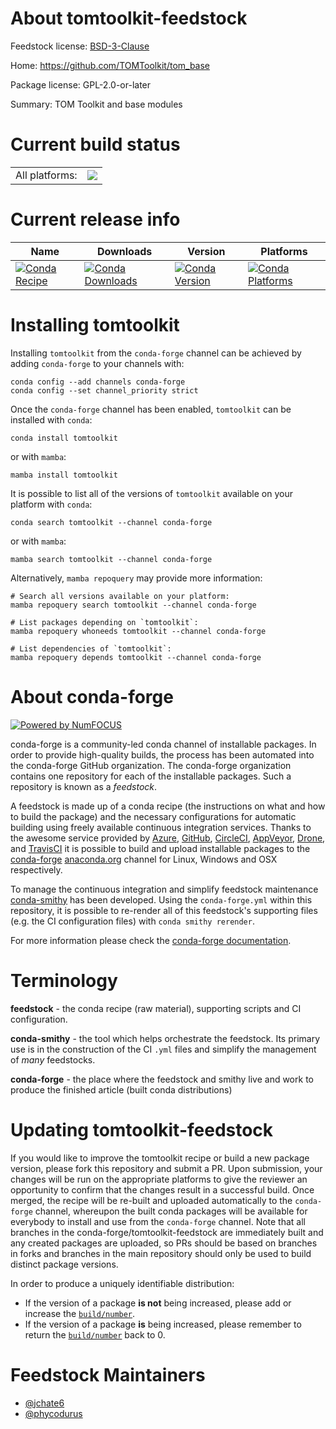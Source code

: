 About tomtoolkit-feedstock
==========================

Feedstock license: [BSD-3-Clause](https://github.com/conda-forge/tomtoolkit-feedstock/blob/main/LICENSE.txt)

Home: https://github.com/TOMToolkit/tom_base

Package license: GPL-2.0-or-later

Summary: TOM Toolkit and base modules

Current build status
====================


<table><tr><td>All platforms:</td>
    <td>
      <a href="https://dev.azure.com/conda-forge/feedstock-builds/_build/latest?definitionId=25555&branchName=main">
        <img src="https://dev.azure.com/conda-forge/feedstock-builds/_apis/build/status/tomtoolkit-feedstock?branchName=main">
      </a>
    </td>
  </tr>
</table>

Current release info
====================

| Name | Downloads | Version | Platforms |
| --- | --- | --- | --- |
| [![Conda Recipe](https://img.shields.io/badge/recipe-tomtoolkit-green.svg)](https://anaconda.org/conda-forge/tomtoolkit) | [![Conda Downloads](https://img.shields.io/conda/dn/conda-forge/tomtoolkit.svg)](https://anaconda.org/conda-forge/tomtoolkit) | [![Conda Version](https://img.shields.io/conda/vn/conda-forge/tomtoolkit.svg)](https://anaconda.org/conda-forge/tomtoolkit) | [![Conda Platforms](https://img.shields.io/conda/pn/conda-forge/tomtoolkit.svg)](https://anaconda.org/conda-forge/tomtoolkit) |

Installing tomtoolkit
=====================

Installing `tomtoolkit` from the `conda-forge` channel can be achieved by adding `conda-forge` to your channels with:

```
conda config --add channels conda-forge
conda config --set channel_priority strict
```

Once the `conda-forge` channel has been enabled, `tomtoolkit` can be installed with `conda`:

```
conda install tomtoolkit
```

or with `mamba`:

```
mamba install tomtoolkit
```

It is possible to list all of the versions of `tomtoolkit` available on your platform with `conda`:

```
conda search tomtoolkit --channel conda-forge
```

or with `mamba`:

```
mamba search tomtoolkit --channel conda-forge
```

Alternatively, `mamba repoquery` may provide more information:

```
# Search all versions available on your platform:
mamba repoquery search tomtoolkit --channel conda-forge

# List packages depending on `tomtoolkit`:
mamba repoquery whoneeds tomtoolkit --channel conda-forge

# List dependencies of `tomtoolkit`:
mamba repoquery depends tomtoolkit --channel conda-forge
```


About conda-forge
=================

[![Powered by
NumFOCUS](https://img.shields.io/badge/powered%20by-NumFOCUS-orange.svg?style=flat&colorA=E1523D&colorB=007D8A)](https://numfocus.org)

conda-forge is a community-led conda channel of installable packages.
In order to provide high-quality builds, the process has been automated into the
conda-forge GitHub organization. The conda-forge organization contains one repository
for each of the installable packages. Such a repository is known as a *feedstock*.

A feedstock is made up of a conda recipe (the instructions on what and how to build
the package) and the necessary configurations for automatic building using freely
available continuous integration services. Thanks to the awesome service provided by
[Azure](https://azure.microsoft.com/en-us/services/devops/), [GitHub](https://github.com/),
[CircleCI](https://circleci.com/), [AppVeyor](https://www.appveyor.com/),
[Drone](https://cloud.drone.io/welcome), and [TravisCI](https://travis-ci.com/)
it is possible to build and upload installable packages to the
[conda-forge](https://anaconda.org/conda-forge) [anaconda.org](https://anaconda.org/)
channel for Linux, Windows and OSX respectively.

To manage the continuous integration and simplify feedstock maintenance
[conda-smithy](https://github.com/conda-forge/conda-smithy) has been developed.
Using the ``conda-forge.yml`` within this repository, it is possible to re-render all of
this feedstock's supporting files (e.g. the CI configuration files) with ``conda smithy rerender``.

For more information please check the [conda-forge documentation](https://conda-forge.org/docs/).

Terminology
===========

**feedstock** - the conda recipe (raw material), supporting scripts and CI configuration.

**conda-smithy** - the tool which helps orchestrate the feedstock.
                   Its primary use is in the construction of the CI ``.yml`` files
                   and simplify the management of *many* feedstocks.

**conda-forge** - the place where the feedstock and smithy live and work to
                  produce the finished article (built conda distributions)


Updating tomtoolkit-feedstock
=============================

If you would like to improve the tomtoolkit recipe or build a new
package version, please fork this repository and submit a PR. Upon submission,
your changes will be run on the appropriate platforms to give the reviewer an
opportunity to confirm that the changes result in a successful build. Once
merged, the recipe will be re-built and uploaded automatically to the
`conda-forge` channel, whereupon the built conda packages will be available for
everybody to install and use from the `conda-forge` channel.
Note that all branches in the conda-forge/tomtoolkit-feedstock are
immediately built and any created packages are uploaded, so PRs should be based
on branches in forks and branches in the main repository should only be used to
build distinct package versions.

In order to produce a uniquely identifiable distribution:
 * If the version of a package **is not** being increased, please add or increase
   the [``build/number``](https://docs.conda.io/projects/conda-build/en/latest/resources/define-metadata.html#build-number-and-string).
 * If the version of a package **is** being increased, please remember to return
   the [``build/number``](https://docs.conda.io/projects/conda-build/en/latest/resources/define-metadata.html#build-number-and-string)
   back to 0.

Feedstock Maintainers
=====================

* [@jchate6](https://github.com/jchate6/)
* [@phycodurus](https://github.com/phycodurus/)


<!-- dummy commit to enable rerendering -->

